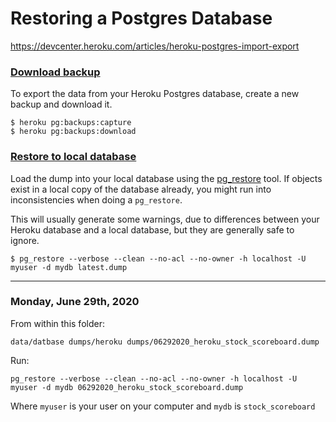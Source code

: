 # Restoring a Postgres Database



https://devcenter.heroku.com/articles/heroku-postgres-import-export



### [Download backup](https://devcenter.heroku.com/articles/heroku-postgres-import-export#download-backup)

To export the data from your Heroku Postgres database, create a new backup and download it.

```term
$ heroku pg:backups:capture
$ heroku pg:backups:download
```

### [Restore to local database](https://devcenter.heroku.com/articles/heroku-postgres-import-export#restore-to-local-database)

Load the dump into your local database using the [pg_restore](http://www.postgresql.org/docs/current/static/app-pgrestore.html) tool. If objects exist in a local copy of the database already, you might run into inconsistencies when doing a `pg_restore`.

This will usually generate some warnings, due to differences between your Heroku database and a local database, but they are generally safe to ignore.

```term
$ pg_restore --verbose --clean --no-acl --no-owner -h localhost -U myuser -d mydb latest.dump
```



--------

### Monday, June 29th, 2020

From within this folder:

`data/datbase dumps/heroku dumps/06292020_heroku_stock_scoreboard.dump`

Run:

`pg_restore --verbose --clean --no-acl --no-owner -h localhost -U myuser -d mydb 06292020_heroku_stock_scoreboard.dump`

Where `myuser` is your user on your computer and `mydb` is `stock_scoreboard`